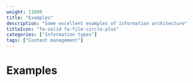 ```yaml
---
weight: 11000
title: "Examples"
description: "Some excellent examples of information architecture"
titleIcon: "fa-solid fa-file-circle-plus"
categories: ["Information types"]
tags: ["Content management"]
---
```


# Examples